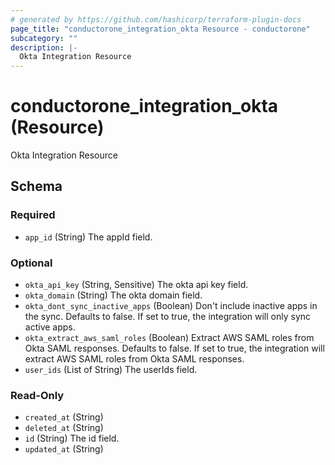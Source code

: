 ```yaml
---
# generated by https://github.com/hashicorp/terraform-plugin-docs
page_title: "conductorone_integration_okta Resource - conductorone"
subcategory: ""
description: |-
  Okta Integration Resource
---
```


# conductorone_integration_okta (Resource)

Okta Integration Resource



<!-- schema generated by tfplugindocs -->
## Schema

### Required

- `app_id` (String) The appId field.

### Optional

- `okta_api_key` (String, Sensitive) The okta api key field.
- `okta_domain` (String) The okta domain field.
- `okta_dont_sync_inactive_apps` (Boolean) Don't include inactive apps in the sync. Defaults to false. If set to true, the integration will only sync active apps.
- `okta_extract_aws_saml_roles` (Boolean) Extract AWS SAML roles from Okta SAML responses. Defaults to false. If set to true, the integration will extract AWS SAML roles from Okta SAML responses.
- `user_ids` (List of String) The userIds field.

### Read-Only

- `created_at` (String)
- `deleted_at` (String)
- `id` (String) The id field.
- `updated_at` (String)
